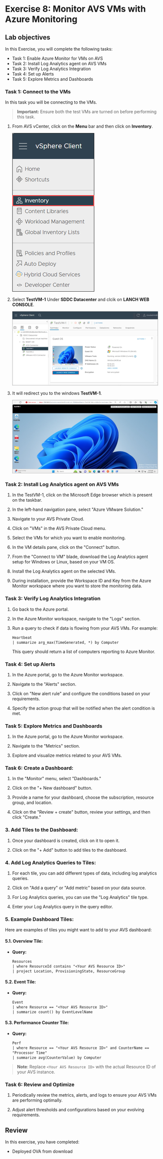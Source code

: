 # Exercise 8: Monitor AVS VMs with Azure Monitoring 

## Lab objectives

In this Exercise, you will complete the following tasks:

+ Task 1: Enable Azure Monitor for VMs on AVS
+ Task 2: Install Log Analytics agent on AVS VMs
+ Task 3: Verify Log Analytics Integration
+ Task 4: Set up Alerts
+ Task 5: Explore Metrics and Dashboards


### Task 1: Connect to the VMs

In this task you will be connecting to the VMs.

   > **Important:** Ensure both the test VMs are turned on before performing this task.

1. From AVS vCenter, click on the **Menu** bar and then click on **Inventory**.

   ![](../Images/i.png)

2. Select **TestVM-1** Under **SDDC Datacenter** and clcik on **LANCH WEB CONSOLE**.

   ![](../Images/webconsole.png)
  
3. It will redirect you to the windows **TestVM-1**.

   ![](../Images/vm1.png)

### Task 2: Install Log Analytics agent on AVS VMs

1. In the TestVM-1, click on the Microsoft Edge browser which is present on the taskbar.

2. In the left-hand navigation pane, select "Azure VMware Solution."

3. Navigate to your AVS Private Cloud.

4. Click on "VMs" in the AVS Private Cloud menu.

5. Select the VMs for which you want to enable monitoring.

6. In the VM details pane, click on the "Connect" button.

7. From the "Connect to VM" blade, download the Log Analytics agent setup for Windows or Linux, based on your VM OS.

8. Install the Log Analytics agent on the selected VMs.

9. During installation, provide the Workspace ID and Key from the Azure Monitor workspace where you want to store the monitoring data.

### Task 3: Verify Log Analytics Integration

1. Go back to the Azure portal.

2. In the Azure Monitor workspace, navigate to the "Logs" section.

3. Run a query to check if data is flowing from your AVS VMs. For example:

   ```kusto
   Heartbeat
   | summarize arg_max(TimeGenerated, *) by Computer
   ```

   This query should return a list of computers reporting to Azure Monitor.

### Task 4: Set up Alerts

1. In the Azure portal, go to the Azure Monitor workspace.

2. Navigate to the "Alerts" section.

3. Click on "New alert rule" and configure the conditions based on your requirements.

4. Specify the action group that will be notified when the alert condition is met.

### Task 5: Explore Metrics and Dashboards

1. In the Azure portal, go to the Azure Monitor workspace.

2. Navigate to the "Metrics" section.

3. Explore and visualize metrics related to your AVS VMs.

### Task 6: Create a Dashboard:

1. In the "Monitor" menu, select "Dashboards."

1. Click on the "+ New dashboard" button.

1. Provide a name for your dashboard, choose the subscription, resource group, and location.

1. Click on the "Review + create" button, review your settings, and then click "Create."

### 3. Add Tiles to the Dashboard:

1. Once your dashboard is created, click on it to open it.

1. Click on the "+ Add" button to add tiles to the dashboard.

### 4. Add Log Analytics Queries to Tiles:

1. For each tile, you can add different types of data, including log analytics queries.

1. Click on "Add a query" or "Add metric" based on your data source.

1. For Log Analytics queries, you can use the "Log Analytics" tile type.

1. Enter your Log Analytics query in the query editor.

### 5. Example Dashboard Tiles:

Here are examples of tiles you might want to add to your AVS dashboard:

#### 5.1. Overview Tile:

- **Query:**
  ```kusto
  Resources
  | where ResourceId contains "<Your AVS Resource ID>"
  | project Location, ProvisioningState, ResourceGroup
  ```

#### 5.2. Event Tile:

- **Query:**
  ```kusto
  Event
  | where Resource == "<Your AVS Resource ID>"
  | summarize count() by EventLevelName
  ```

#### 5.3. Performance Counter Tile:

- **Query:**
  ```kusto
  Perf
  | where Resource == "<Your AVS Resource ID>" and CounterName == "Processor Time"
  | summarize avg(CounterValue) by Computer
  ```

>**Note**: Replace `<Your AVS Resource ID>` with the actual Resource ID of your AVS instance.

### Task 6: Review and Optimize

1. Periodically review the metrics, alerts, and logs to ensure your AVS VMs are performing optimally.

2. Adjust alert thresholds and configurations based on your evolving requirements.

## Review
In this exercise, you have completed:
- Deployed OVA from download

